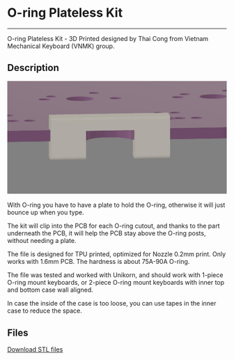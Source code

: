 # O-ring Plateless Kit

---
O-ring Plateless Kit - 3D Printed designed by Thai Cong from Vietnam Mechanical Keyboard (VNMK) group.

## Description

![Render](./render.png)

With O-ring you have to have a plate to hold the O-ring, otherwise it will just bounce up when you type.

The kit will clip into the PCB for each O-ring cutout, and thanks to the part underneath the PCB, it will help the PCB stay above the O-ring posts, without needing a plate.

The file is designed for TPU printed, optimized for Nozzle 0.2mm print. Only works with 1.6mm PCB. The hardness is about 75A-90A O-ring.

The file was tested and worked with Unikorn, and should work with 1-piece O-ring mount keyboards, or 2-piece O-ring mount keyboards with inner top and bottom case wall aligned.

In case the inside of the case is too loose, you can use tapes in the inner case to reduce the space.

## Files

[Download STL files](./oring-plateless-kit(Free%20For%20Personal%20Use).STL)
